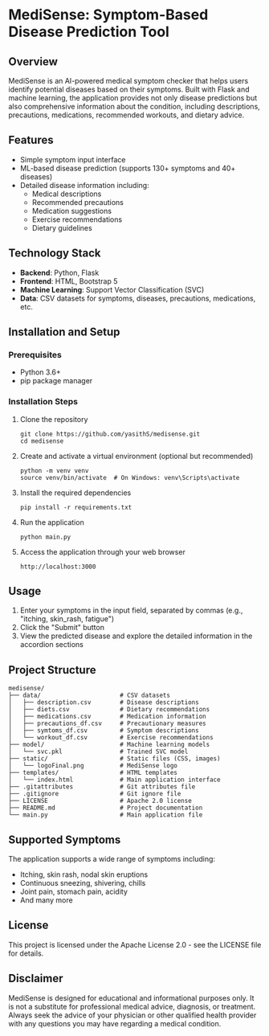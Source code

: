 # MediSense: Symptom-Based Disease Prediction Tool

## Overview
MediSense is an AI-powered medical symptom checker that helps users identify potential diseases based on their symptoms. Built with Flask and machine learning, the application provides not only disease predictions but also comprehensive information about the condition, including descriptions, precautions, medications, recommended workouts, and dietary advice.

## Features
- Simple symptom input interface
- ML-based disease prediction (supports 130+ symptoms and 40+ diseases)
- Detailed disease information including:
  - Medical descriptions
  - Recommended precautions
  - Medication suggestions
  - Exercise recommendations
  - Dietary guidelines

## Technology Stack
- **Backend**: Python, Flask
- **Frontend**: HTML, Bootstrap 5
- **Machine Learning**: Support Vector Classification (SVC)
- **Data**: CSV datasets for symptoms, diseases, precautions, medications, etc.

## Installation and Setup

### Prerequisites
- Python 3.6+
- pip package manager

### Installation Steps
1. Clone the repository
   ```
   git clone https://github.com/yasithS/medisense.git
   cd medisense
   ```

2. Create and activate a virtual environment (optional but recommended)
   ```
   python -m venv venv
   source venv/bin/activate  # On Windows: venv\Scripts\activate
   ```

3. Install the required dependencies
   ```
   pip install -r requirements.txt
   ```

4. Run the application
   ```
   python main.py
   ```

5. Access the application through your web browser
   ```
   http://localhost:3000
   ```

## Usage
1. Enter your symptoms in the input field, separated by commas (e.g., "itching, skin_rash, fatigue")
2. Click the "Submit" button
3. View the predicted disease and explore the detailed information in the accordion sections

## Project Structure
```
medisense/
├── data/                      # CSV datasets
│   ├── description.csv        # Disease descriptions
│   ├── diets.csv              # Dietary recommendations
│   ├── medications.csv        # Medication information
│   ├── precautions_df.csv     # Precautionary measures
│   ├── symtoms_df.csv         # Symptom descriptions
│   └── workout_df.csv         # Exercise recommendations
├── model/                     # Machine learning models
│   └── svc.pkl                # Trained SVC model
├── static/                    # Static files (CSS, images)
│   └── logoFinal.png          # MediSense logo
├── templates/                 # HTML templates
│   └── index.html             # Main application interface
├── .gitattributes             # Git attributes file
├── .gitignore                 # Git ignore file
├── LICENSE                    # Apache 2.0 license
├── README.md                  # Project documentation
└── main.py                    # Main application file
```

## Supported Symptoms
The application supports a wide range of symptoms including:
- Itching, skin rash, nodal skin eruptions
- Continuous sneezing, shivering, chills
- Joint pain, stomach pain, acidity
- And many more

## License
This project is licensed under the Apache License 2.0 - see the LICENSE file for details.

## Disclaimer
MediSense is designed for educational and informational purposes only. It is not a substitute for professional medical advice, diagnosis, or treatment. Always seek the advice of your physician or other qualified health provider with any questions you may have regarding a medical condition.
